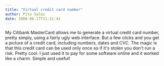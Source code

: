 ```yaml
---
title: "Virtual credit card number"
author: Pito Salas
date: 2008-06-17T11:21:43
---
```




My Citibank MasterCard allows me to generate a virtual credit card number,
pretty simply, using a fairly ugly web interface. But a few clicks and you get
a picture of a credit card, including numbers, dates and CVC. The magic is
that this credit card can be used only once so if it's stolen you don't run a
risk. Pretty cool. I just used it to pay for some software online and it
worked like a charm. Simple and useful!


